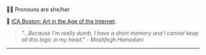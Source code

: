 
💁‍♀️	Pronouns are she/her 

📸	[ICA Boston: Art in the Age of the Internet](https://www.icaboston.org/exhibitions/art-age-internet-1989-today).


 > *"...Because I'm really dumb, I have a short memory and I cannot keep all this logic in my head." - Moshfegh Hamedani*
----------------------------------------



